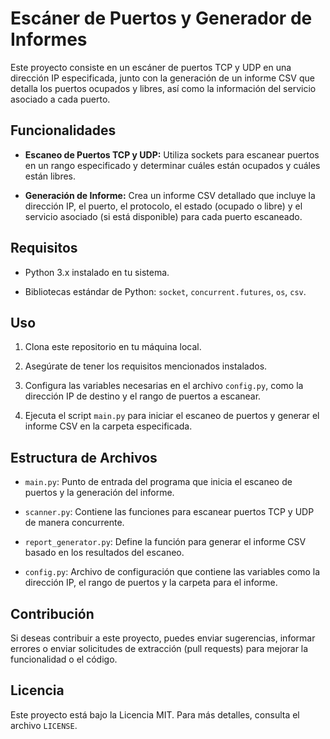 # Escáner de Puertos y Generador de Informes

Este proyecto consiste en un escáner de puertos TCP y UDP en una dirección IP especificada, junto con la generación de un informe CSV que detalla los puertos ocupados y libres, así como la información del servicio asociado a cada puerto.

## Funcionalidades

- **Escaneo de Puertos TCP y UDP:** Utiliza sockets para escanear puertos en un rango especificado y determinar cuáles están ocupados y cuáles están libres.
  
- **Generación de Informe:** Crea un informe CSV detallado que incluye la dirección IP, el puerto, el protocolo, el estado (ocupado o libre) y el servicio asociado (si está disponible) para cada puerto escaneado.

## Requisitos

- Python 3.x instalado en tu sistema.
  
- Bibliotecas estándar de Python: `socket`, `concurrent.futures`, `os`, `csv`.

## Uso

1. Clona este repositorio en tu máquina local.
   
2. Asegúrate de tener los requisitos mencionados instalados.

3. Configura las variables necesarias en el archivo `config.py`, como la dirección IP de destino y el rango de puertos a escanear.

4. Ejecuta el script `main.py` para iniciar el escaneo de puertos y generar el informe CSV en la carpeta especificada.

## Estructura de Archivos

- `main.py`: Punto de entrada del programa que inicia el escaneo de puertos y la generación del informe.
  
- `scanner.py`: Contiene las funciones para escanear puertos TCP y UDP de manera concurrente.
  
- `report_generator.py`: Define la función para generar el informe CSV basado en los resultados del escaneo.
  
- `config.py`: Archivo de configuración que contiene las variables como la dirección IP, el rango de puertos y la carpeta para el informe.

## Contribución

Si deseas contribuir a este proyecto, puedes enviar sugerencias, informar errores o enviar solicitudes de extracción (pull requests) para mejorar la funcionalidad o el código.

## Licencia

Este proyecto está bajo la Licencia MIT. Para más detalles, consulta el archivo `LICENSE`.
